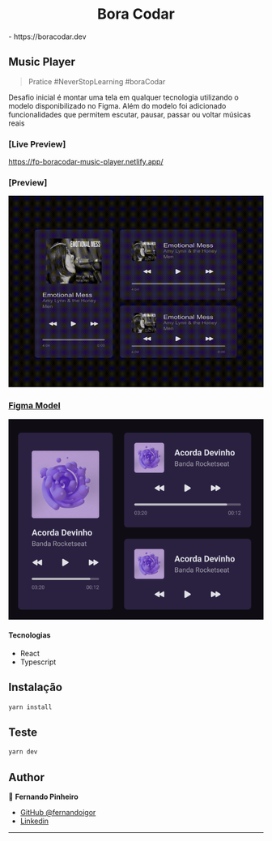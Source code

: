 <h1 align="center">Bora Codar</h1>
- https://boracodar.dev
<h2>Music Player</h2>

> Pratice #NeverStopLearning #boraCodar

Desafio inicial é montar uma tela em qualquer tecnologia utilizando o modelo disponibilizado no Figma.
Além do modelo foi adicionado funcionalidades que permitem escutar, pausar, passar ou voltar músicas reais

### [Live Preview]

https://fp-boracodar-music-player.netlify.app/

### [Preview]

![](https://raw.githubusercontent.com/fernandoigor/practices-bora-codar-music-player-react/main/assets/preview.gif)

### [Figma Model](<https://www.figma.com/file/yJM7V8qgBBDfaLtDiv8MvP/%23boraCodar---Desafio-1-(Copy)>)

![](https://raw.githubusercontent.com/fernandoigor/practices-bora-codar-music-player-react/main/assets/figma-example.png)

#### Tecnologias

- React
- Typescript

## Instalação

```sh
yarn install
```

## Teste

```sh
yarn dev
```

## Author

👤 **Fernando Pinheiro**

- [GitHub @fernandoigor](https://github.com/fernandoigor)
- [Linkedin](https://www.linkedin.com/in/fernando-pinheiro-01462a204/)

---
